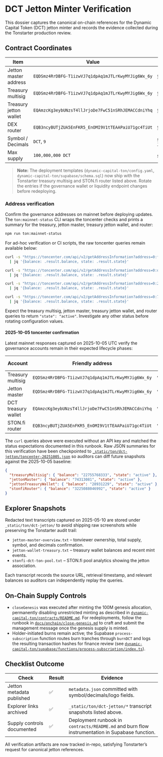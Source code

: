 # DCT Jetton Minter Verification

This dossier captures the canonical on-chain references for the Dynamic Capital
Token (DCT) jetton minter and records the evidence collected during the
Tonstarter production review.

## Contract Coordinates

| Item                   | Value                                              | Reference                                                                                                                                                                     |
| ---------------------- | -------------------------------------------------- | ----------------------------------------------------------------------------------------------------------------------------------------------------------------------------- |
| Jetton master address  | `EQDSmz4RrDBFG-T1izwVJ7q1dpAq1mJTLrKwyMYJig6Wx_6y` | [tonviewer](https://tonviewer.com/EQDSmz4RrDBFG-T1izwVJ7q1dpAq1mJTLrKwyMYJig6Wx_6y) · [tonscan](https://tonscan.org/address/EQDSmz4RrDBFG-T1izwVJ7q1dpAq1mJTLrKwyMYJig6Wx_6y) |
| Treasury multisig      | `EQDSmz4RrDBFG-T1izwVJ7q1dpAq1mJTLrKwyMYJig6Wx_6y` | [tonviewer](https://tonviewer.com/EQDSmz4RrDBFG-T1izwVJ7q1dpAq1mJTLrKwyMYJig6Wx_6y) · [tonscan](https://tonscan.org/address/EQDSmz4RrDBFG-T1izwVJ7q1dpAq1mJTLrKwyMYJig6Wx_6y) |
| Treasury jetton wallet | `EQAmzcKg3eybUNzsT4llJrjoDe7FwC51nSRhJEMACCdniYhq` | [tonviewer](https://tonviewer.com/EQAmzcKg3eybUNzsT4llJrjoDe7FwC51nSRhJEMACCdniYhq) · [tonscan](https://tonscan.org/address/EQAmzcKg3eybUNzsT4llJrjoDe7FwC51nSRhJEMACCdniYhq) |
| DEX router             | `EQB3ncyBUTjZUA5EnFKR5_EnOMI9V1tTEAAPaiU71gc4TiUt` | [tonviewer](https://tonviewer.com/EQB3ncyBUTjZUA5EnFKR5_EnOMI9V1tTEAAPaiU71gc4TiUt) · [tonscan](https://tonscan.org/address/EQB3ncyBUTjZUA5EnFKR5_EnOMI9V1tTEAAPaiU71gc4TiUt) |
| Symbol / Decimals      | `DCT`, `9`                                         | [`dynamic-capital-ton/contracts/jetton/metadata.json`](../../dynamic-capital-ton/contracts/jetton/metadata.json)                                                              |
| Max supply             | `100,000,000 DCT`                                  | [`dynamic-capital-ton/config.yaml`](../../dynamic-capital-ton/config.yaml)                                                                                                    |

> **Note:** The deployment templates (`dynamic-capital-ton/config.yaml`,
> `dynamic-capital-ton/supabase/schema.sql`) now ship with the Tonstarter
> treasury multisig and STON.fi router listed above. Rotate the entries if the
> governance wallet or liquidity endpoint changes before redeploying.

### Address verification

Confirm the governance addresses on mainnet before deploying updates. The
`ton:mainnet-status` CLI wraps the toncenter checks and prints a summary for the
treasury, jetton master, treasury jetton wallet, and router:

```sh
npm run ton:mainnet-status
```

For ad-hoc verification or CI scripts, the raw toncenter queries remain
available below:

```sh
curl -s "https://toncenter.com/api/v2/getAddressInformation?address=0:f5cc024f6193187f763d07848bedf44b154f9583957b45c2cc9c4bb61ff70d38" \
  | jq '{balance: .result.balance, state: .result.state}'

curl -s "https://toncenter.com/api/v2/getAddressInformation?address=0:d29b3e11ac30451be4f58b3c1527bab576902ad662532eb2b0c8c6098a0e96c7" \
  | jq '{balance: .result.balance, state: .result.state}'

curl -s "https://toncenter.com/api/v2/getAddressInformation?address=0:26cdc2a0ddec9b50dcec4f896526b8e80deec5c02e759d246124430008276789" \
  | jq '{balance: .result.balance, state: .result.state}'

curl -s "https://toncenter.com/api/v2/getAddressInformation?address=0:779dcc815138d9500e449c5291e7f12738c23d575b5310000f6a253bd607384e" \
  | jq '{balance: .result.balance, state: .result.state}'
```

Expect the treasury multisig, jetton master, treasury jetton wallet, and router
queries to return `"state": "active"`. Investigate any other status before
rotating configuration values.

#### 2025-10-05 toncenter confirmation

Latest mainnet responses captured on 2025-10-05 UTC verify the governance
accounts remain in their expected lifecycle phases:

| Account             | Friendly address                                   | State      | Raw balance (nanoton) |
| ------------------- | -------------------------------------------------- | ---------- | --------------------- |
| Treasury multisig   | `EQDSmz4RrDBFG-T1izwVJ7q1dpAq1mJTLrKwyMYJig6Wx_6y` | `"active"` | `22755768333`         |
| Jetton master       | `EQDSmz4RrDBFG-T1izwVJ7q1dpAq1mJTLrKwyMYJig6Wx_6y` | `"active"` | `74313081`            |
| DCT treasury wallet | `EQAmzcKg3eybUNzsT4llJrjoDe7FwC51nSRhJEMACCdniYhq` | `"active"` | `28931229`            |
| STON.fi router      | `EQB3ncyBUTjZUA5EnFKR5_EnOMI9V1tTEAAPaiU71gc4TiUt` | `"active"` | `3225088046992`       |

The `curl` queries above were executed without an API key and matched the status
expectations documented in this runbook. Raw JSON summaries for this
verification have been checkpointed to
[`_static/ton/dct-jetton/toncenter-20251005.json`](../../_static/ton/dct-jetton/toncenter-20251005.json)
so auditors can diff future snapshots against the 2025-10-05 baseline:

```json
{
  "treasuryMultisig": { "balance": "22755768333", "state": "active" },
  "jettonMaster": { "balance": "74313081", "state": "active" },
  "jettonTreasuryWallet": { "balance": "28931229", "state": "active" },
  "stonfiRouter": { "balance": "3225088046992", "state": "active" }
}
```

## Explorer Snapshots

Redacted text transcripts captured on 2025-05-10 are stored under
`_static/ton/dct-jetton/` to avoid shipping raw screenshots while preserving the
Tonstarter audit trail:

- `jetton-master-overview.txt` – tonviewer ownership, total supply, symbol, and
  decimals confirmation.
- `jetton-wallet-treasury.txt` – treasury wallet balances and recent mint
  events.
- `stonfi-dct-ton-pool.txt` – STON.fi pool analytics showing the jetton
  association.

Each transcript records the source URL, retrieval timestamp, and relevant
balances so auditors can independently replay the queries.

## On-Chain Supply Controls

- `closeGenesis` was executed after minting the 100M genesis allocation,
  permanently disabling unrestricted minting as described in
  [`dynamic-capital-ton/contracts/README.md`](../../dynamic-capital-ton/contracts/README.md).
  For redeployments, follow the runbook in
  [`docs/onchain/close-genesis.md`](./close-genesis.md) to craft and submit the
  management message once the genesis supply is minted.
- Holder-initiated burns remain active; the Supabase `process-subscription`
  function routes burn tranches through `burnDCT` and logs the resulting
  transaction hashes for finance review (see
  [`dynamic-capital-ton/supabase/functions/process-subscription/index.ts`](../../dynamic-capital-ton/supabase/functions/process-subscription/index.ts)).

## Checklist Outcome

| Check                      | Result | Evidence                                                                                        |
| -------------------------- | ------ | ----------------------------------------------------------------------------------------------- |
| Jetton metadata published  | ✅     | `metadata.json` committed with symbol/decimals/logo fields.                                     |
| Explorer links archived    | ✅     | `_static/ton/dct-jetton/*` transcript snapshots listed above.                                   |
| Supply controls documented | ✅     | Deployment runbook in `contracts/README.md` and burn flow instrumentation in Supabase function. |

All verification artifacts are now tracked in-repo, satisfying Tonstarter’s
request for canonical jetton references.

